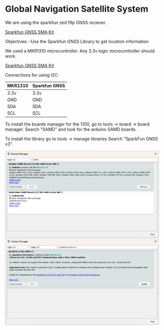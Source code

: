 # Global Navigation Satellite System 
We are using the sparkfun zed f9p GNSS reciever.  

<a href="https://www.sparkfun.com/sparkfun-gps-rtk-sma-kit.html" target="_blank">Sparkfun GNSS SMA Kit</a>

Objectives:
-Use the Sparkfun GNSS Library to get location information

We used a MKR1310 microcontroller. Any 3.3v logic microcontroller should work. 

<a href="https://docs.arduino.cc/hardware/mkr-wan-1310/" target="_blank">Sparkfun GNSS SMA Kit</a>

Connections for using I2C:

| MKR1310           |Sparkfun GNSS       | 
|---------------    |--------------------|
| 3.3v              | 3.3v               | 
| GND               | GND                |
| SDA               | SDA                |
| SCL               | SCL                |

To install the boards manager for the 1310, go to tools -> board -> board manager. 
Search "SAMD" and look for the arduino SAMD boards.

To install the library go to tools -> manage libraries
Search "SparkFun GNSS v3".

![Boards Manager](https://github.com/C-Wesley/LearningWIL/blob/main/GNSS/img/SAMD.png)
![Boards Manager](https://github.com/C-Wesley/LearningWIL/blob/main/GNSS/img/v3.png)
